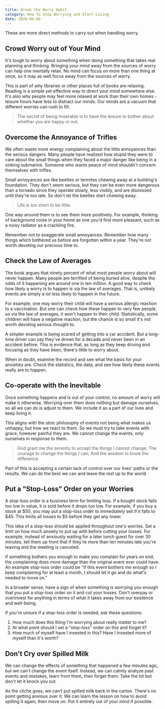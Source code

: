 ```yaml
---
title: Break the Worry Habit
category: How To Stop Worrying and Start Living
date: 2020-06-09
---
```


These are more direct methods to carry out when handling worry.

## Crowd Worry out of Your Mind

It's tough to worry about something when doing something that takes real planning and thinking. Bringing your mind away from the sources of worry can help one mentally relax. No mind can focus on more than one thing at once, so it may as well focus away from the sources of worry.

This is part of why libraries or other places full of books are relaxing. Reading is a simple yet effective way to direct your mind somewhere else. It's also why people may feel more relaxed at work than their own homes - leisure hours have less to distract our minds. Our minds are a vacuum that different worries can rush to fill.

> The secret of being miserable is to have the leisure to bother about whether you are happy or not.

## Overcome the Annoyance of Trifles

We often waste more energy complaining about the little annoyances than the serious dangers. Many people have realized how stupid they were to care about the small things when they faced a major danger like being in a sinking submarine. Someone who wants peace of mind shouldn't concern themselves with trifles.

Small annoyances are like beetles or termites chewing away at a building's foundation. They don't seem serious, but they can be even more dangerous than a tornado since they operate slowly, less visibly, and are dismissed until they're too late. So don't let the beetles start chewing away.

> Life is too short to be little.

One way around them is to see them more positively. For example, thinking of background noise in your home as one you'd find more pleasant, such as a noisy radiator as a crackling fire.

Remember not to exaggerate small annoyances. Remember how many things which bothered us before are forgotten within a year. They're not worth devoting our precious time to.

## Check the Law of Averages

The book argues that ninety percent of what most people worry about will never happen. Many people are terrified of being buried alive, despite the odds of it happening are around one in ten million. A good way to check how likely a worry is to happen is via the law of averages. That is, unlikely events are simply a lot less likely to happen in the future.

For example, one may worry their child will have a serious allergic reaction to a vaccination. But one can check how these happen to very few people, so via the law of averages, it won't happen to their child. Statistically, some children will have a negative reaction, but the chance is so small it's not worth devoting serious thought to.

A simpler example is being scared of getting into a car accident. But a long-time driver can say they've driven for a decade and never been in an accident before. This is evidence that, as long as they keep driving and focusing as they have been, there's little to worry about.

When in doubt, examine the record and see what the basis for your anxieties are. Check the statistics, the data, and see how likely these events really are to happen.

## Co-operate with the Inevitable

Once something happens and is out of your control, no amount of worry will make it otherwise. Worrying over them does nothing but damage ourselves, so all we can do is adjust to them. We include it as a part of our lives and keep living it.

This aligns with the stoic philosophy of events not being what makes us unhappy, but how we react to them. So we must try to take events with grace, however painful they are. We cannot change the events, only ourselves in response to them.

> God grant me the serenity to accept the things I cannot change;
> The courage to change the things I can;
> And the wisdom to know the difference.

Part of this is accepting a certain lack of control over our lives' paths or the results. We can do the best we can and leave the rest up to the world.

## Put a "Stop-Loss" Order on your Worries

A stop-loss order is a business term for limiting loss. If a bought stock falls too low in value, it is sold before it drops too low. For example, if you buy a stock at $50, you may put a stop-loss order to immediately sell if it falls to $45. This limits all losses to $5 before they get any lower.

This idea of a stop-loss should be applied throughout one's worries. Set a limit on how much anxiety to put up with before cutting your losses. For example, instead of anxiously waiting for a later lunch guest for over 30 minutes, tell them up front that if they're more than ten minutes late you're leaving and the meeting is canceled.

If something bothers you enough to make you complain for years on end, the complaining does more damage than the original event ever could have. An example stop-loss order could be "if this event bothers me enough so I keep complaining for at least a month, I should let it go and do what's needed to move on."

In a broader sense, have a sign of when something is worrying you enough that you put a stop-loss order on it and cut your losses. Don't overpay or overinvest for anything in terms of what it takes away from our existence and well-being.

If you're unsure if a stop-loss order is needed, ask these questions:

1. How much does this thing I'm worrying about really matter to me?
2. At what point should I set a "stop-loss" order on this and forget it?
3. How much of myself have I invested in this? Have I invested more of myself than it's worth?

## Don't Cry over Spilled Milk

We can change the effects of something that happened a few minutes ago, but we can't change the event itself. Instead, we can calmly analyze past events and mistakes, learn from them, then forget them. Take the hit but don't let it knock you out.

As the cliche goes, we can't put spilled milk back in the carton. There's no point getting anxious over it. We can learn the lesson on how to avoid spilling it again, then move on. Put it entirely out of your mind if possible.

